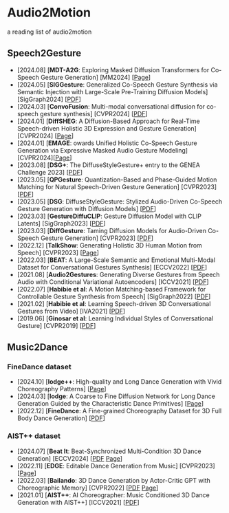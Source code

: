 # Audio2Motion
a reading list of audio2motion  
## Speech2Gesture
* [2024.08] [**MDT-A2G**: Exploring Masked Diffusion Transformers for Co-Speech Gesture Generation] [MM2024] [[Page](https://xiaofenmao.github.io/web-project/MDT-A2G/)]
* [2024.05] [**SIGGesture**: Generalized Co-Speech Gesture Synthesis via Semantic Injection with Large-Scale Pre-Training Diffusion Models] [SigGraph2024] [[PDF](https://arxiv.org/pdf/2405.13336)]
* [2024.03] [**ConvoFusion**: Multi-modal conversational diffusion for co-speech gesture synthesis] [CVPR2024] [[PDF](https://arxiv.org/pdf/2403.17936)]
* [2024.01] [**DiffSHEG**: A Diffusion-Based Approach for Real-Time Speech-driven Holistic 3D Expression and Gesture Generation] [CVPR2024] [[Page](https://jeremycjm.github.io/proj/DiffSHEG/)]
* [2024.01] [**EMAGE**: owards Unified Holistic Co-Speech Gesture Generation via Expressive Masked Audio Gesture Modeling] [CVPR2024][[Page](https://pantomatrix.github.io/EMAGE/)]
* [2023.08] [**DSG+**: The DiffuseStyleGesture+ entry to the GENEA Challenge 2023] [[PDF](https://arxiv.org/pdf/2308.13879)]
* [2023.05] [**QPGesture**: Quantization-Based and Phase-Guided Motion Matching for Natural Speech-Driven Gesture Generation] [CVPR2023] [[PDF](https://arxiv.org/pdf/2305.11094)]
* [2023.05] [**DSG**: DiffuseStyleGesture: Stylized Audio-Driven Co-Speech Gesture Generation with Diffusion Models] [[PDF](https://arxiv.org/pdf/2305.04919)]
* [2023.03] [**GestureDiffuCLIP**: Gesture Diffusion Model with CLIP Latents] [SigGraph2023] [[PDF](https://arxiv.org/pdf/2303.14613)]
* [2023.03] [**DiffGesture**: Taming Diffusion Models for Audio-Driven Co-Speech Gesture Generation] [CVPR2023] [[PDF](https://arxiv.org/pdf/2303.09119)]
* [2022.12] [**TalkShow**: Generating Holistic 3D Human Motion from Speech] [CVPR2023] [[Page](https://talkshow.is.tue.mpg.de/)]
* [2022.03] [**BEAT**: A Large-Scale Semantic and Emotional Multi-Modal Dataset for Conversational Gestures Synthesis] [ECCV2022] [[PDF](https://arxiv.org/pdf/2203.05297)]
* [2021.08] [**Audio2Gestures**: Generating Diverse Gestures from Speech Audio with Conditional Variational Autoencoders] [ICCV2021] [[PDF](https://arxiv.org/pdf/2108.06720)]
* [2022.07] [**Habibie et al**: A Motion Matching-based Framework for Controllable Gesture Synthesis from Speech] [SigGraph2022] [[PDF](https://vcai.mpi-inf.mpg.de/projects/SpeechGestureMatching/data/paper.pdf)]
* [2021.02] [**Habibie et al**: Learning Speech-driven 3D Conversational Gestures from Video] [IVA2021] [[PDF](https://arxiv.org/pdf/2102.06837)]
* [2019.06] [**Ginosar et al**: Learning Individual Styles of Conversational Gesture] [CVPR2019] [[PDF](https://arxiv.org/pdf/1906.04160)]

## Music2Dance
### FineDance dataset
* [2024.10] [**lodge++**: High-quality and Long Dance Generation with Vivid Choreography Patterns] [[Page](https://li-ronghui.github.io/lodgepp)]
* [2024.03] [**lodge**: A Coarse to Fine Diffusion Network for Long Dance Generation Guided by the Characteristic Dance Primitives] [[Page](https://li-ronghui.github.io/lodge)]
* [2022.12] [**FineDance**: A Fine-grained Choreography Dataset for 3D Full Body Dance Generation] [[PDF](https://arxiv.org/pdf/2212.03741)]
### AIST++ dataset
* [2024.07] [**Beat It**: Beat-Synchronized Multi-Condition 3D Dance Generation] [ECCV2024] [[PDF](https://arxiv.org/pdf/2407.07554) [Page](https://zikaihuangscut.github.io/Beat-It/)]
* [2022.11] [**EDGE**: Editable Dance Generation from Music] [CVPR2023] [[Page](https://edge-dance.github.io/)]
* [2022.03] [**Bailando**: 3D Dance Generation by Actor-Critic GPT with Choreographic Memory] [CVPR2022] [[PDF](https://arxiv.org/pdf/2203.13055) [Page](https://www.mmlab-ntu.com/project/bailando/index.html)]
* [2021.01] [**AIST++**: AI Choreographer: Music Conditioned 3D Dance Generation with AIST++] [ICCV2021] [[PDF](https://arxiv.org/pdf/2101.08779)]
